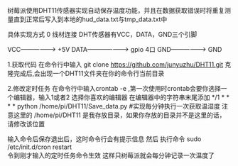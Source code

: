 树莓派使用DHT11传感器实现自动保存温度功能，并且在数据获取错误时将重复测量直到正常后写入到本地的hud_data.txt与tmp_data.txt中

具体实现方式
0 线材连接
DHT传感器有VCC，DATA，GND三个引脚

VCC——————> +5V
DATA———————> gpio 4口
GND——————> GND 

1.获取代码
在命令行中输入
git clone https://github.com/junyuzhu/DHT11.git
克隆完成后,会出现一个DHT11文件夹在你的命令行当前目录

2.修改定时任务
在命令行中输入crontab -e ,第一次使用时crontab会要你选择一个编辑器，输入1或者2 选择你喜欢的编辑器
在编辑器中的字符串末尾添加
*/1 * * * * python /home/pi/DHT11/Save_data.py        #实现每分钟执行一次获取温湿度
注意这里的 /home/pi/DHT11 是我存放目录，如果你存放的目录并不是这里的话，请修改该位置

输入命令后保存退出后，这时命令行会有提示信息
然后 执行命令
sudo /etc/init.d/cron restart      
令到刚才输入的定时任务命令生效
这样只树莓派就会每分钟记录一次温度了
